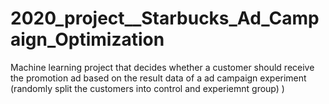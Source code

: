 # 2020_project__Starbucks_Ad_Campaign_Optimization
Machine learning project that decides whether a customer should receive the promotion ad based on the result data of a ad campaign experiment (randomly split the customers into control and experiemnt group) )
